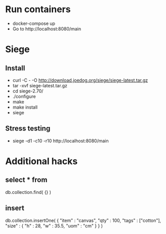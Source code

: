 # Run containers
 - docker-compose up
 - Go to http://localhost:8080/main

# Siege
## Install
 - curl -C - -O http://download.joedog.org/siege/siege-latest.tar.gz
 - tar -xvf siege-latest.tar.gz
 - cd siege-2.70/
 - ./configure
 - make
 - make install
 - siege

## Stress testing
 - siege -d1 -c10 -r10 http://localhost:8080/main

# Additional hacks
## select * from
db.collection.find( {} )

## insert
db.collection.insertOne(
   { "item" : "canvas",
     "qty" : 100,
     "tags" : ["cotton"],
     "size" : { "h" : 28, "w" : 35.5, "uom" : "cm" }
   }
)
    
